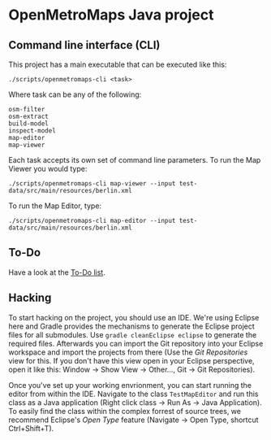 # OpenMetroMaps Java project

## Command line interface (CLI)

This project has a main executable that can be executed like this:

    ./scripts/openmetromaps-cli <task>

Where task can be any of the following:

    osm-filter
    osm-extract
    build-model
    inspect-model
    map-editor
    map-viewer

Each task accepts its own set of command line parameters. To run the Map Viewer
you would type:

    ./scripts/openmetromaps-cli map-viewer --input test-data/src/main/resources/berlin.xml

To run the Map Editor, type:

    ./scripts/openmetromaps-cli map-editor --input test-data/src/main/resources/berlin.xml

## To-Do

Have a look at the [To-Do list](https://github.com/OpenMetroMaps/OpenMetroMaps/blob/master/java/TODO.md).

## Hacking

To start hacking on the project, you should use an IDE. We're using Eclipse here
and Gradle provides the mechanisms to generate the Eclipse project files for all
submodules. Use `gradle cleanEclipse eclipse` to generate the required files.
Afterwards you can import the Git repository into your Eclipse workspace and
import the projects from there (Use the *Git Repositories* view for this.
If you don't have this view open in your Eclipse perspective, open it like this:
Window → Show View → Other..., Git → Git Repositories).

Once you've set up your working envrionment, you can start running the editor
from within the IDE. Navigate to the class `TestMapEditor` and run this class
as a Java application (Right click class → Run As → Java Application). To easily
find the class within the complex forrest of source trees, we recommend
Eclipse's *Open Type* feature (Navigate → Open Type, shortcut Ctrl+Shift+T).
